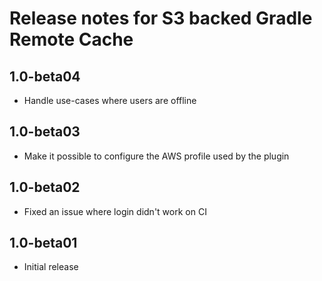 # Release notes for S3 backed Gradle Remote Cache

## 1.0-beta04

- Handle use-cases where users are offline

## 1.0-beta03

- Make it possible to configure the AWS profile used by the plugin

## 1.0-beta02

- Fixed an issue where login didn't work on CI

## 1.0-beta01

- Initial release
